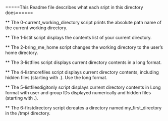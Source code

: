 =====This Readme file describes what each sript in this directory does======

** The 0-current_working_directory script prints the absolute path name of the current working directory.

** The 1-listit script displays the contents list of your current directory.

** The 2-bring_me_home script changes the working directory to the user’s home directory.

** The 3-listfiles script displays current directory contents in a long format.

** The 4-listmorefiles script displays current directory contents, including hidden files (starting with .). Use the long format.

** The 5-listfilesdigitonly script displays current directory contents in Long format with user and group IDs displayed numerically and hidden files (starting with .).

** The 6-firstdirectory script dcreates a directory named my_first_directory in the /tmp/ directory.
